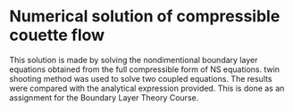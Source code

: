 # Numerical solution of compressible couette flow
This solution is made by solving the nondimentional boundary layer equations obtained
from the full compressible form of NS equations. twin shooting method
was used to solve two coupled equations. The results were compared
with the analytical expression provided. This is done as an assignment for
the Boundary Layer Theory Course.
